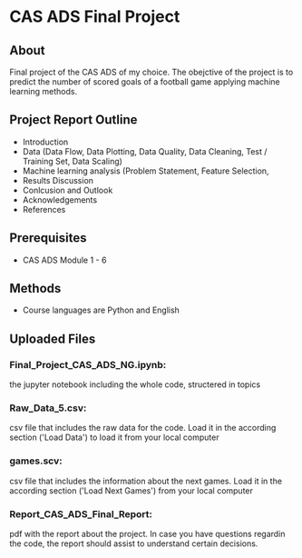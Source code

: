 
# CAS ADS Final Project

## About
Final project of the CAS ADS of my choice. The obejctive of the project is to predict the number of scored goals of a football game applying machine learning methods. 

## Project Report Outline
- Introduction
- Data (Data Flow, Data Plotting, Data Quality, Data Cleaning, Test / Training Set, Data Scaling)
- Machine learning analysis (Problem Statement, Feature Selection,
- Results Discussion
- Conlcusion and Outlook
- Acknowledgements
- References

## Prerequisites
- CAS ADS Module 1 - 6

## Methods
- Course languages are Python and English

## Uploaded Files
### Final_Project_CAS_ADS_NG.ipynb:
the jupyter notebook including the whole code, structered in topics
### Raw_Data_5.csv:
csv file that includes the raw data for the code. Load it in the according section ('Load Data') to load it from your local computer
### games.scv:
csv file that includes the information about the next games. Load it in the according section ('Load Next Games') from your local computer
### Report_CAS_ADS_Final_Report:
pdf with the report about the project. In case you have questions regardin the code, the report should assist to understand certain decisions.
